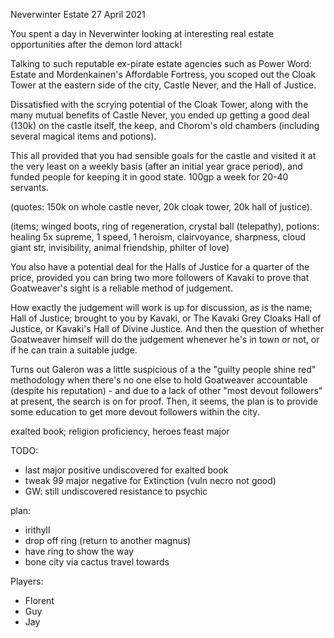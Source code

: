 Neverwinter Estate
27 April 2021

You spent a day in Neverwinter looking at interesting real estate opportunities after the demon lord attack!

Talking to such reputable ex-pirate estate agencies such as Power Word: Estate and Mordenkainen's Affordable Fortress, you scoped out the Cloak Tower at the eastern side of the city, Castle Never, and the Hall of Justice.

Dissatisfied with the scrying potential of the Cloak Tower, along with the many mutual benefits of Castle Never, you ended up getting a good deal (130k) on the castle itself, the keep, and Chorom's old chambers (including several magical items and potions).

This all provided that you had sensible goals for the castle and visited it at the very least on a weekly basis (after an initial year grace period), and funded people for keeping it in good state. 100gp a week for 20-40 servants.

(quotes: 150k on whole castle never, 20k cloak tower, 20k hall of justice).

(items; winged boots, ring of regeneration, crystal ball (telepathy), potions: healing 5x supreme, 1 speed, 1 heroism, clairvoyance, sharpness, cloud giant str, invisibility, animal friendship, philter of love)

You also have a potential deal for the Halls of Justice for a quarter of the price, provided you can bring two more followers of Kavaki to prove that Goatweaver's sight is a reliable method of judgement.

How exactly the judgement will work is up for discussion, as is the name; Hall of Justice; brought to you by Kavaki, or The Kavaki Grey Cloaks Hall of Justice, or Kavaki's Hall of Divine Justice. And then the question of whether Goatweaver himself will do the judgement whenever he's in town or not, or if he can train a suitable judge.

Turns out Galeron was a little suspicious of a the "guilty people shine red" methodology when there's no one else to hold Goatweaver accountable (despite his reputation) - and due to a lack of other "most devout followers" at present, the search is on for proof. Then, it seems, the plan is to provide some education to get more devout followers within the city.

exalted book; religion proficiency, heroes feast major

TODO:
- last major positive undiscovered for exalted book
- tweak 99 major negative for Extinction (vuln necro not good)
- GW: still undiscovered resistance to psychic

plan:
- irithyll
- drop off ring (return to another magnus)
- have ring to show the way
- bone city via cactus travel towards

Players:
- Florent
- Guy
- Jay
